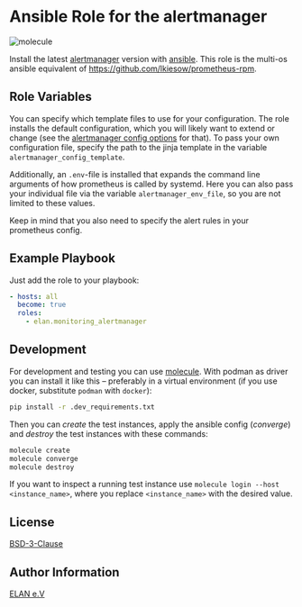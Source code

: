# Ansible Role for the alertmanager

![molecule](https://github.com/elan/monitoring_loki/actions/workflows/molecule.yml/badge.svg)

Install the latest [alertmanager](https://github.com/prometheus/alertmanager) version with [ansible](https://docs.ansible.com/).
This role is the multi-os ansible equivalent of https://github.com/lkiesow/prometheus-rpm.

## Role Variables

You can specify which template files to use for your configuration.
The role installs the default configuration, which you will likely want to extend or change
(see the [alertmanager config options](https://github.com/prometheus/alertmanager#example) for that).
To pass your own configuration file, specify the path to the jinja template in the variable `alertmanager_config_template`.

Additionally, an `.env`-file is installed that expands the command line arguments of how prometheus is called by systemd.
Here you can also pass your individual file via the variable `alertmanager_env_file`, so you are not limited to these values.

Keep in mind that you also need to specify the alert rules in your prometheus config.

## Example Playbook

Just add the role to your playbook:

```yaml
- hosts: all
  become: true
  roles:
    - elan.monitoring_alertmanager
```

## Development

For development and testing you can use [molecule](https://molecule.readthedocs.io/en/latest/).
With podman as driver you can install it like this – preferably in a virtual environment (if you use docker, substitute `podman` with `docker`):

```bash
pip install -r .dev_requirements.txt
```

Then you can *create* the test instances, apply the ansible config (*converge*) and *destroy* the test instances with these commands:

```bash
molecule create
molecule converge
molecule destroy
```

If you want to inspect a running test instance use `molecule login --host <instance_name>`, where you replace `<instance_name>` with the desired value.

## License

[BSD-3-Clause](LICENSE)

## Author Information

[ELAN e.V](https://elan-ev.de/)
